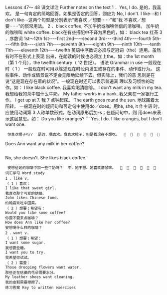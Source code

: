Lessons 47～ 48 
课文详注 Further notes on the text 
1 ．Yes, I do. 是的，我喜欢。 
是一句肯定的简略回答。如果是否定的回答，则应为 No, I don't. I 
like⋯和 I don't like⋯这两个句型是分别表示“我喜欢 ／想要⋯⋯”和“我 
不喜欢／想要⋯⋯”的惯常用法。 
2 ．black coffee, 不加牛奶或咖啡伴侣的清咖啡。 
加牛奶的咖啡叫 white coffee. black在有些搭配中不译为黑色的，如： 
black tea 红茶 
3 ．序数词 1st～12th 
1st----first 2nd----second 3rd----third 
4th----fourth 5th----fifth 6th----sixth 
7th----seventh 8th----eighth 9th----ninth 
10th----tenth 11th----eleventh 12th----twelfth 
英语中序数词必须与定冠词（the）连用。虽然有时不在形式上表现 
出来，在朗读的时候也必须加上the。如：the 1st month （第 1 个月），the 
twelfth century（ 12 世纪）。 
语法 Grammar in use 
一般现在时（ 1 ） 
一般现在时可用以陈述现在时段内发生或存在的事件、动作或行为。 
这些事件、动作或情景说不定会无限地延续下去。但实际上，我们的意 
思则是在说“这是现在存在着的状况”。一般现在时还可以表示普遍真 
理以及习惯性的动作。如： 
I like black coffee. 
我喜欢喝清咖啡。 
I don't want any milk in my tea. 
我想给我的茶中加什么牛奶。 
My father works in a bank. 
我父亲在一家银行工作。 
I get up at 7. 
我 7 点钟起床。 
The earth goes round the sun. 
地球围着太阳转。 
一般现在时的疑问句和否定句中使用do／does。用he, she, it 作主语 
时，应使用动词第 3 人称单数形式，在动词原形后加-s；在疑问句中，则 
用does来表示这层意思。如： 
Do you like oranges? ``` 
Yes, I do. I like oranges, but I don't want one. 
``` 
 你喜欢橙子吗？  是的，我喜欢。我喜欢橙子，但是我现在不想吃。             
``` 
Does Ann want any milk in her coffee? 
``` 
``` 
No, she doesn't. She likes black coffee. 
``` 
 安想给她的咖啡中加一些牛奶吗？  不，她不想。她喜欢清咖啡。             
词汇学习 Word study 
1 ．like v. 
（ 1 ）喜欢： 
I like that sweet girl. 
我喜欢那个可爱的姑娘。 
John likes Chinese food. 
约翰喜欢吃中国菜。 
（ 2 ）想要；希望有： 
Would you like some coffee? 
你要不要来点咖啡？ 
How does Ann like her coffee? 
安想喝什么样的咖啡？ 
2 ．want v. 
（ 1 ）想要；希望： 
I want some sugar. 
我想要些糖。 
I want you to try. 
我希望你试试。 
（ 2 ）需要： 
Those drooping flowers want water. 
那些正在枯萎的花朵需要水分。 
My leather shoes want cleaning. 
我的皮鞋需要擦擦了。 
练习答案 Key to written exercises 